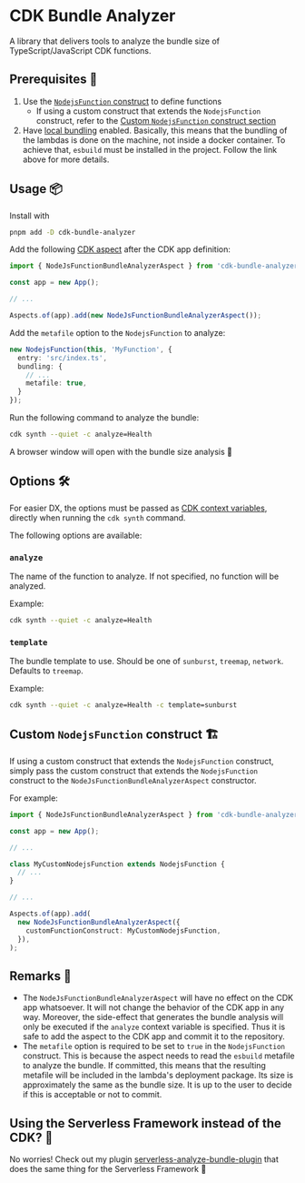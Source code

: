 # CDK Bundle Analyzer

A library that delivers tools to analyze the bundle size of TypeScript/JavaScript CDK functions.

## Prerequisites 📓

1. Use the [`NodejsFunction` construct](https://docs.aws.amazon.com/cdk/api/v2/docs/aws-cdk-lib.aws_lambda_nodejs-readme.html) to define functions
   - If using a custom construct that extends the `NodejsFunction` construct, refer to the [Custom `NodejsFunction` construct section](#custom-nodejsfunction-construct-%EF%B8%8F)
2. Have [local bundling](https://docs.aws.amazon.com/cdk/api/v2/docs/aws-cdk-lib.aws_lambda_nodejs-readme.html#local-bundling) enabled. Basically, this means that the bundling of the lambdas is done on the machine, not inside a docker container. To achieve that, `esbuild` must be installed in the project. Follow the link above for more details.

## Usage 📦

Install with

```bash
pnpm add -D cdk-bundle-analyzer
```

Add the following [CDK aspect](https://docs.aws.amazon.com/cdk/v2/guide/aspects.html) after the CDK app definition:

```ts
import { NodeJsFunctionBundleAnalyzerAspect } from 'cdk-bundle-analyzer';

const app = new App();

// ...

Aspects.of(app).add(new NodeJsFunctionBundleAnalyzerAspect());
```

Add the `metafile` option to the `NodejsFunction` to analyze:

```ts
new NodejsFunction(this, 'MyFunction', {
  entry: 'src/index.ts',
  bundling: {
    // ...
    metafile: true,
  }
});
```

Run the following command to analyze the bundle:

```bash
cdk synth --quiet -c analyze=Health
```

A browser window will open with the bundle size analysis 🎉

## Options 🛠

For easier DX, the options must be passed as [CDK context variables](https://docs.aws.amazon.com/cdk/v2/guide/context.html), directly when running the `cdk synth` command.

The following options are available:

### `analyze`

The name of the function to analyze. If not specified, no function will be analyzed.

Example:

```bash
cdk synth --quiet -c analyze=Health
```

### `template`

The bundle template to use. Should be one of `sunburst`, `treemap`, `network`. Defaults to `treemap`.

Example:

```bash
cdk synth --quiet -c analyze=Health -c template=sunburst
```

## Custom `NodejsFunction` construct 🏗️

If using a custom construct that extends the `NodejsFunction` construct, simply pass the custom construct that extends the `NodejsFunction` construct to the `NodeJsFunctionBundleAnalyzerAspect` constructor.

For example:

```ts
import { NodeJsFunctionBundleAnalyzerAspect } from 'cdk-bundle-analyzer';

const app = new App();

// ...

class MyCustomNodejsFunction extends NodejsFunction {
  // ...
}

// ...

Aspects.of(app).add(
  new NodeJsFunctionBundleAnalyzerAspect({
    customFunctionConstruct: MyCustomNodejsFunction,
  }),
);
```

## Remarks 📝

- The `NodeJsFunctionBundleAnalyzerAspect` will have no effect on the CDK app whatsoever. It will not change the behavior of the CDK app in any way. Moreover, the side-effect that generates the bundle analysis will only be executed if the `analyze` context variable is specified. Thus it is safe to add the aspect to the CDK app and commit it to the repository.
- The `metafile` option is required to be set to `true` in the `NodejsFunction` construct. This is because the aspect needs to read the `esbuild` metafile to analyze the bundle. If committed, this means that the resulting metafile will be included in the lambda's deployment package. Its size is approximately the same as the bundle size. It is up to the user to decide if this is acceptable or not to commit.

## Using the Serverless Framework instead of the CDK? 🤔

No worries! Check out my plugin [serverless-analyze-bundle-plugin](https://github.com/adriencaccia/serverless-analyze-bundle-plugin) that does the same thing for the Serverless Framework 🚀
